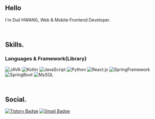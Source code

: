 ## Hello


I'm Duil HWANG, Web & Mobile Frontend Developer.

<br>



## Skills.


### Languages & Framework(Library)

![JAVA](https://img.shields.io/badge/Java-007396?style=flat-square&logo=Java&logoColor=white)
![Kotlin](http://img.shields.io/badge/Kotlin-7F52FF?style=flat-square&logo=kotlin&logoColor=white)
![JavaScript](https://img.shields.io/badge/JavaScript-F7DF1E?style=flat-square&logo=javascript&logoColor=white)
![Python](https://img.shields.io/badge/Python-3766AB?style=flat-square&logo=Python&logoColor=white)
![React.js](http://img.shields.io/badge/React-61d9ff?style=flat-square&logo=react&logoColor=white)
![SpringFramework](http://img.shields.io/badge/Spring-6DB33F?style=flat-square&logo=spring&logoColor=white)
![SpringBoot](http://img.shields.io/badge/SpringBoot-6DB33F?style=flat-square&logo=springboot&logoColor=white)
![MySQL](https://img.shields.io/badge/MySQL-4479A1?style=flat-square&logo=MySQL&logoColor=white)
<!-- ![SpringBoot](https://img.shields.io/badge/Spring%20Boot-6DB33F?style=flat-square&logo=springboot&logoColor=white) -->

<br>

## Social.

<!-- [![Velog Badge](https://img.shields.io/badge/Tech%20Blog-11B48A?style=flat-square&logo=Vimeo&logoColor=white&link=https://velog.io/@htwenty-1)](https://velog.io/@htwenty-1) -->
[![Tistory Badge](https://img.shields.io/badge/Tech%20Blog-e69500?style=flat-square&logo=Telegraph&logoColor=white&link=https://beautify-log.tistory.com)](https://beautify-log.tistory.com)
[![Gmail Badge](https://img.shields.io/badge/Gmail-d14836?style=flat-square&logo=Gmail&logoColor=white&link=mailto:h2ne1.public@gmail.com)](mailto:h2ne1.public@gmail.com)
